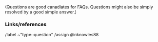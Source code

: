 (Questions are good canadiates for FAQs. Questions might also be simply
resolved by a good simple answer.)


### Links/references


/label ~"type::question"
/assign @nknowles88
